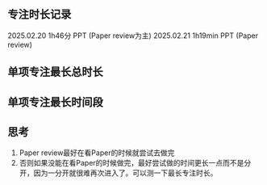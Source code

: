 ## 专注时长记录
2025.02.20 1h46分 PPT (Paper review为主)
2025.02.21 1h19min PPT (Paper review)

## 单项专注最长总时长



## 单项专注最长时间段


## 思考
1. Paper review最好在看Paper的时候就尝试去做完
2. 否则如果没能在看Paper的时候做完，最好尝试做的时间更长一点而不是分开，因为一分开就很难再次进入了。可以测一下最长专注时长。
